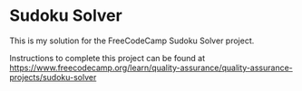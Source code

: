 # Sudoku Solver

This is my solution for the FreeCodeCamp Sudoku Solver project.

Instructions to complete this project can be found at https://www.freecodecamp.org/learn/quality-assurance/quality-assurance-projects/sudoku-solver
